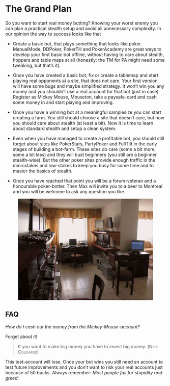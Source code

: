 # The Grand Plan

So you want to start real money botting? Knowing your worst enemy you
can plan a practical stealth setup and avoid all unnecessary complexity.
In our opinion the way to success looks like that

- Create a basic bot, that plays something that looks like poker.
  ManualMode, DDPoker, PokerTH and PokerAcademy are great ways to
  develop your first basic bot offline, without having to care about
  stealth, hoppers and table maps at all (honestly: the TM for PA might
  need some tweaking, but that’s it).

- Once you have created a basic bot, fix or create a tablemap and start
  playing real opponents at a site, that does not care. Your first
  version will have some bugs and maybe simplified strategy. It won’t
  win you any money and you shouldn’t use a real account for that bot
  (just in case). Register as Mickey Mouse, Mouseton, take a
  paysafe-card and cash some money in and start playing and improving.

- Once you have a winning bot at a meaningful samplesize you can start
  creating a farm. You still should choose a site that doesn’t care, but
  now you should care about stealth (at least a bit). Now it is time to
  learn about standard stealth and setup a clean system.

- Even when you have managed to create a profitable bot, you should
  still forget about sites like PokerStars, PartyPoker and FullTilt in
  the early stages of building a bot-farm. These sites do care (some a
  bit more, some a bit less) and they will bust beginners (you still are
  a beginner stealth-wise). But the other poker sites provide enough
  traffic in the microstakes and low-stakes to keep you busy for some
  time and to master the basics of stealth.

- Once you have reached that point you will be a forum-veteran and a
  honourable poker-botter. Then Max will invite you to a beer to
  Montreal and you will be welcome to ask any question you like.

<figure>
<img src="images/oh_setup_1_cropped.jpg" />
</figure>

## FAQ

*How do I cash out the money from the Mickey-Mouse-account?*

Forget about it!

> If you want to make big money you have to invest big money.
> (<span class="smallcaps">Nick Coldhand</span>)

This test-account will lose. Once your bot wins you still need an
account to test future improvements and you don’t want to risk your real
accounts just because of 50 bucks. Always remember: *Most people fail
for stupidity and greed.*
